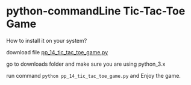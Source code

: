 # python-commandLine Tic-Tac-Toe Game

How to install it on your system?

download file [pp_14_tic_tac_toe_game.py](https://github.com/ganesh-deshmukh/python-revision/blob/master/pp_14_tic_tac_toe_game.py) 

go to downloads folder and make sure you are using python_3.x

run command
`python pp_14_tic_tac_toe_game.py` and Enjoy the game.

